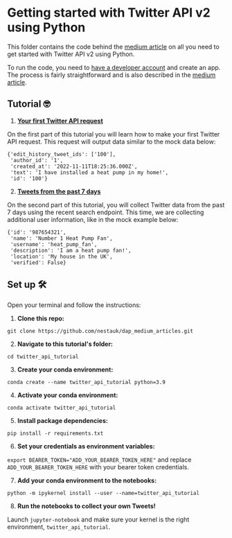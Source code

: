 # Getting started with Twitter API v2 using Python

This folder contains the code behind the [medium article](https://medium.com/data-analytics-at-nesta) on all you need to get started with Twitter API v2 using Python.

To run the code, you need to [have a developer account](https://developer.twitter.com/en/portal/petition/essential/basic-info) and create an app. The process is fairly straightforward and is also described in the [medium article](https://medium.com/data-analytics-at-nesta).

## Tutorial 🤓

1. **[Your first Twitter API request](https://github.com/nestauk/dap_medium_articles/blob/3_twitter_api_tutorial/twitter_api_tutorial/Your%20first%20Twitter%20API%20request.ipynb)**

On the first part of this tutorial you will learn how to make your first Twitter API request. This request will output data similar to the mock data below:

```
{'edit_history_tweet_ids': ['100'],
 'author_id': '1',
 'created_at': '2022-11-11T18:25:36.000Z',
 'text': 'I have installed a heat pump in my home!',
 'id': '100'}
```

2. **[Tweets from the past 7 days](https://github.com/nestauk/dap_medium_articles/blob/3_twitter_api_tutorial/twitter_api_tutorial/Tweets%20from%20the%20past%207%20days.ipynb)**

On the second part of this tutorial, you will collect Twitter data from the past 7 days using the recent search endpoint. This time, we are collecting additional user information, like in the mock example below:

```
{'id': '987654321',
 'name': 'Number 1 Heat Pump Fan',
 'username': 'heat_pump_fan',
 'description': 'I am a heat pump fan!',
 'location': 'My house in the UK',
 'verified': False}
```

## Set up 🛠️
Open your terminal and follow the instructions:
1. **Clone this repo:** 

`git clone https://github.com/nestauk/dap_medium_articles.git`

2. **Navigate to this tutorial's folder:** 

`cd twitter_api_tutorial`

3. **Create your conda environment:** 

`conda create --name twitter_api_tutorial python=3.9`

4. **Activate your conda environment:** 

`conda activate twitter_api_tutorial`

5. **Install package dependencies:** 

`pip install -r requirements.txt`

6. **Set your credentials as environment variables:** 

`export BEARER_TOKEN="ADD_YOUR_BEARER_TOKEN_HERE"` and replace `ADD_YOUR_BEARER_TOKEN_HERE` with your bearer token credentials.

7. **Add your conda environment to the notebooks:** 

`python -m ipykernel install --user --name=twitter_api_tutorial`

8. **Run the notebooks to collect your own Tweets!** 

Launch `jupyter-notebook` and make sure your kernel is the right environment, `twitter_api_tutorial`.
